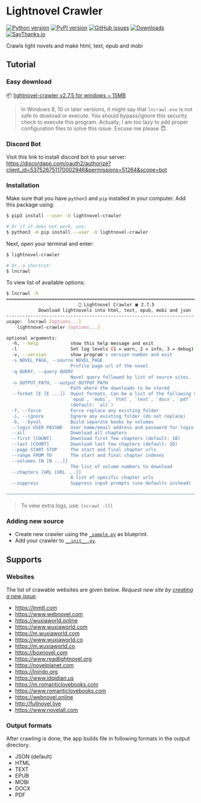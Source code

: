 # Lightnovel Crawler

[![Python version](https://img.shields.io/pypi/pyversions/lightnovel-crawler.svg)](https://pypi.org/project/lightnovel-crawler)
[![PyPI version](https://img.shields.io/pypi/v/lightnovel-crawler.svg)](https://pypi.org/project/lightnovel-crawler)
[![GitHub issues](https://img.shields.io/github/issues/dipu-bd/lightnovel-crawler.svg)](https://github.com/dipu-bd/lightnovel-crawler/issues)
[![Downloads](https://pepy.tech/badge/lightnovel-crawler)](https://pepy.tech/project/lightnovel-crawler)
[![SayThanks.io](https://img.shields.io/badge/Say%20Thanks-!-1EAEDB.svg)](https://saythanks.io/to/dipu-bd)

<!-- [![PyPI - Format](https://img.shields.io/pypi/format/lightnovel-crawler.svg)](https://pypi.org/project/lightnovel-crawler) -->
<!-- [![PyPI - Status](https://img.shields.io/pypi/status/lightnovel-crawler.svg)](https://pypi.org/project/lightnovel-crawler) -->
<!-- [![GitHub contributors](https://img.shields.io/github/contributors/dipu-bd/lightnovel-crawler.svg)](https://github.com/dipu-bd/lightnovel-crawler) -->
<!-- [![GitHub pull requests](https://img.shields.io/github/issues-pr/dipu-bd/lightnovel-crawler.svg)](https://github.com/dipu-bd/lightnovel-crawler/pulls) -->
<!-- [![GitHub closed issues](https://img.shields.io/github/issues-closed/dipu-bd/lightnovel-crawler.svg)](https://github.com/dipu-bd/lightnovel-crawler/issues?utf8=%E2%9C%93&q=is%3Aissue+is%3Aclosed+) -->
<!-- [![GitHub](https://img.shields.io/github/license/dipu-bd/lightnovel-crawler.svg)](https://github.com/dipu-bd/lightnovel-crawler/blob/master/VERSION) -->

Crawls light novels and make html, text, epub and mobi

## Tutorial

### Easy download

📦 [lightnovel-crawler v2.7.5 for windows ~ 15MB](https://goo.gl/sc4EZh)

> In Windows 8, 10 or later versions, it might say that `lncrawl.exe` is not safe to dowload or execute. You should bypass/ignore this security check to execute this program. Actually, I am too lazy to add proper configuration files to solve this issue. Excuse me please 😇.

### Discord Bot

Visit this link to install discord bot to your server: https://discordapp.com/oauth2/authorize?client_id=537526751170002946&permissions=51264&scope=bot

### Installation

Make sure that you have `python3` and `pip` installed in your computer. Add this package using:

```bash
$ pip3 install --user -U lightnovel-crawler

# Or if it does not work, use:
$ python3 -m pip install --user -U lightnovel-crawler
```

Next, open your terminal and enter:

```bash
$ lightnovel-crawler

# Or, a shortcut:
$ lncrawl
```

To view list of available options:

```bash
$ lncrawl -h
================================================================================
                           📒 Lightnovel Crawler 🍀 2.7.5 
            Download lightnovels into html, text, epub, mobi and json 
--------------------------------------------------------------------------------
usage: 	lncrawl [options...]
	lightnovel-crawler [options...]

optional arguments:
  -h, --help            show this help message and exit
  -l                    Set log levels (1 = warn, 2 = info, 3 = debug)
  -v, --version         show program's version number and exit
  -s NOVEL_PAGE, --source NOVEL_PAGE
                        Profile page url of the novel
  -q QUERY, --query QUERY
                        Novel query followed by list of source sites.
  -o OUTPUT_PATH, --output OUTPUT_PATH
                        Path where the downloads to be stored
  --format [E [E ...]]  Ouput formats. Can be a list of the following values:
                        `epub`, `mobi`, `html`, `text`, `docx`, `pdf`
                        (default: `all`)
  -f, --force           Force replace any existing folder
  -i, --ignore          Ignore any existing folder (do not replace)
  -b, --byvol           Build separate books by volumes
  --login USER PASSWD   User name/email address and password for login
  --all                 Download all chapters
  --first [COUNT]       Download first few chapters (default: 10)
  --last [COUNT]        Download last few chapters (default: 10)
  --page START STOP     The start and final chapter urls
  --range FROM TO       The start and final chapter indexes
  --volumes [N [N ...]]
                        The list of volume numbers to download
  --chapters [URL [URL ...]]
                        A list of specific chapter urls
  --suppress            Suppress input prompts (use defaults instead)

~~~~~~~~~~~~~~~~~~~~~~~~~~~~~~~~~~~~~~~~~~~~~~~~~~~~~~~~~~~~~~~~~~~~~~~~~~~~~~
```

> To view extra logs, use: `lncrawl -lll`

### Adding new source

- Create new crawler using the [`_sample.py`](https://github.com/dipu-bd/lightnovel-crawler/blob/master/lncrawl/spiders/_sample.py) as blueprint.
- Add your crawler to [`__init__.py`](https://github.com/dipu-bd/lightnovel-crawler/blob/master/lncrawl/spiders/__init__.py).

## Supports

### Websites

The list of crawable websites are given below. _Request new site by [creating a new issue](https://github.com/dipu-bd/lightnovel-crawler/issues)_.

- https://lnmtl.com
- https://www.webnovel.com
- https://wuxiaworld.online
- https://www.wuxiaworld.com
- https://m.wuxiaworld.com
- https://www.wuxiaworld.co
- https://m.wuxiaworld.co
- https://boxnovel.com
- https://www.readlightnovel.org
- https://novelplanet.com
- https://lnindo.org
- https://www.idqidian.us
- https://m.romanticlovebooks.com
- https://www.romanticlovebooks.com
- https://webnovel.online
- http://fullnovel.live
- https://www.novelall.com

### Output formats

After crawling is done, the app builds file in following formats in the output directory.

- JSON (default)
- HTML
- TEXT
- EPUB
- MOBI
- DOCX
- PDF
